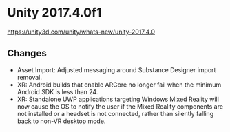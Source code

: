 # Unity 2017.4.0f1

https://unity3d.com/unity/whats-new/unity-2017.4.0

## Changes



*   Asset Import: Adjusted messaging around Substance Designer import removal.
*   XR: Android builds that enable ARCore no longer fail when the minimum Android SDK is less than 24.
*   XR: Standalone UWP applications targeting Windows Mixed Reality will now cause the OS to notify the user if the Mixed Reality components are not installed or a headset is not connected, rather than silently falling back to non-VR desktop mode.